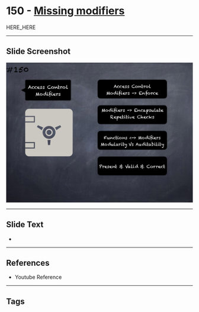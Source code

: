 # 150 - [Missing modifiers](Missing%20modifiers.md)

HERE_HERE

___
## Slide Screenshot
![0150.png](../../images/pitfalls_and_best_practices201/150.png)
___
## Slide Text
- 
___
## References
- Youtube Reference
___
## Tags
